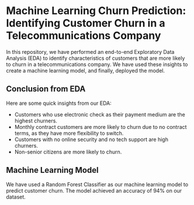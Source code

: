 # Machine Learning Churn Prediction: Identifying Customer Churn in a Telecommunications Company

In this repository, we have performed an end-to-end Exploratory Data Analysis (EDA) to identify characteristics of customers that are more likely to churn in a telecommunications company. We have used these insights to create a machine learning model, and finally, deployed the model.

## Conclusion from EDA
Here are some quick insights from our EDA:

- Customers who use electronic check as their payment medium are the highest churners.
- Monthly contract customers are more likely to churn due to no contract terms, as they have more flexibility to switch.
- Customers with no online security and no tech support are high churners.
- Non-senior citizens are more likely to churn.

## Machine Learning Model
We have used a Random Forest Classifier as our machine learning model to predict customer churn. The model achieved an accuracy of 94% on our dataset.


